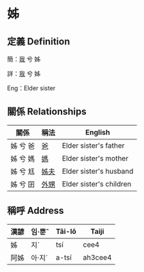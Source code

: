 # 姊
## 定義 Definition
簡：[我](member1.md) 兮 姊

詳：[我](member1.md) 兮 姊

Eng：Elder sister

## 關係 Relationships

關係 | 稱法 | English
--- | --- | --- 
姊 兮 爸 | [爸](member2.md) | Elder sister's father
姊 兮 媽 | [媽](member3.md) | Elder sister's mother
姊 兮 尪 | [姊夫](member23.md) | Elder sister's husband
姊 兮 囝 | [外甥](member25.md) | Elder sister's children


## 稱呼 Address

漢諺 | 임·뿐ˆ | Tâi-lô | Taiji
--- | --- | --- | --- 
姊 | 지ˊ | tsí | cee4 
阿姊 | 아·지ˊ | a-tsí | ah3cee4 
